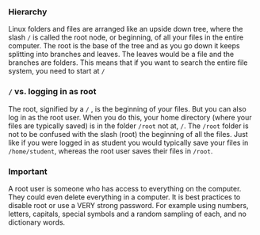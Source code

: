### Hierarchy

Linux folders and files are arranged like an upside down tree, where the slash `/` is called the root node, or beginning, of all your files in the entire computer. The root is the base of the tree and as you go down it keeps splitting into branches and leaves. The leaves would be a file and the branches are folders. This means that if you want to search the entire file system, you need to start at `/`

### `/` vs. logging in as root

The root, signified by a `/` , is the beginning of your files. But you can also log in as the root user. When you do this, your home directory (where your files are typically saved) is in the folder `/root` not at, `/`. The `/root` folder is not to be confused with the slash (root) the beginning of all the files. Just like if you were logged in as student you would typically save your files in `/home/student`, whereas the root user saves their files in `/root`.

### Important

A root user is someone who has access to everything on the computer. They could even delete everything in a computer. It is best practices to disable root or use a VERY strong password. For example using numbers, letters, capitals, special symbols and a random sampling of each, and no dictionary words.



